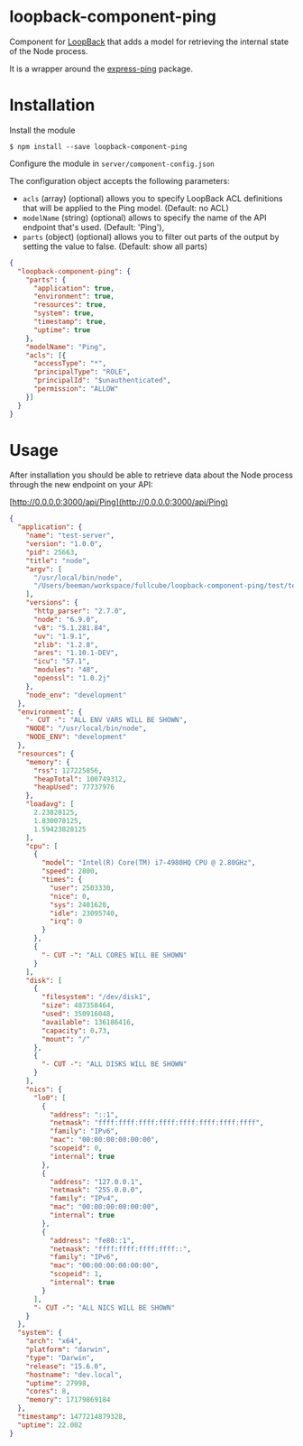 # loopback-component-ping

Component for [LoopBack](https://loopback.io) that adds a model for retrieving the internal state of the Node process.

It is a wrapper around the [express-ping](https://github.com/palmerabollo/express-ping/) package.

# Installation

Install the module

    $ npm install --save loopback-component-ping
    
Configure the module in `server/component-config.json`

The configuration object accepts the following parameters:

- `acls` (array) (optional) allows you to specify LoopBack ACL definitions that will be applied to the Ping model. (Default: no ACL)
- `modelName` (string) (optional) allows to specify the name of the API endpoint that's used. (Default: 'Ping'),
- `parts` (object) (optional) allows you to filter out parts of the output by setting the value to false. (Default: show all parts)

```json
{
  "loopback-component-ping": {
    "parts": {
      "application": true,
      "environment": true,
      "resources": true,
      "system": true,
      "timestamp": true,
      "uptime": true
    },
    "modelName": "Ping",
    "acls": [{
      "accessType": "*",
      "principalType": "ROLE",
      "principalId": "$unauthenticated",
      "permission": "ALLOW"
    }]
  }
}
```


# Usage

After installation you should be able to retrieve data about the Node process through the new endpoint on your API:

[http://0.0.0.0:3000/api/Ping](http://0.0.0.0:3000/api/Ping)


```json
{
  "application": {
    "name": "test-server",
    "version": "1.0.0",
    "pid": 25663,
    "title": "node",
    "argv": [
      "/usr/local/bin/node",
      "/Users/beeman/workspace/fullcube/loopback-component-ping/test/test-server/server/server.js"
    ],
    "versions": {
      "http_parser": "2.7.0",
      "node": "6.9.0",
      "v8": "5.1.281.84",
      "uv": "1.9.1",
      "zlib": "1.2.8",
      "ares": "1.10.1-DEV",
      "icu": "57.1",
      "modules": "48",
      "openssl": "1.0.2j"
    },
    "node_env": "development"
  },
  "environment": {
    "- CUT -": "ALL ENV VARS WILL BE SHOWN",
    "NODE": "/usr/local/bin/node",
    "NODE_ENV": "development"
  },
  "resources": {
    "memory": {
      "rss": 127225856,
      "heapTotal": 100749312,
      "heapUsed": 77737976
    },
    "loadavg": [
      2.23828125,
      1.830078125,
      1.59423828125
    ],
    "cpu": [
      {
        "model": "Intel(R) Core(TM) i7-4980HQ CPU @ 2.80GHz",
        "speed": 2800,
        "times": {
          "user": 2503330,
          "nice": 0,
          "sys": 2401620,
          "idle": 23095740,
          "irq": 0
        }
      },
      {
        "- CUT -": "ALL CORES WILL BE SHOWN"
      }
    ],
    "disk": [
      {
        "filesystem": "/dev/disk1",
        "size": 487358464,
        "used": 350916048,
        "available": 136186416,
        "capacity": 0.73,
        "mount": "/"
      },
      {
        "- CUT -": "ALL DISKS WILL BE SHOWN"
      }
    ],
    "nics": {
      "lo0": [
        {
          "address": "::1",
          "netmask": "ffff:ffff:ffff:ffff:ffff:ffff:ffff:ffff",
          "family": "IPv6",
          "mac": "00:00:00:00:00:00",
          "scopeid": 0,
          "internal": true
        },
        {
          "address": "127.0.0.1",
          "netmask": "255.0.0.0",
          "family": "IPv4",
          "mac": "00:00:00:00:00:00",
          "internal": true
        },
        {
          "address": "fe80::1",
          "netmask": "ffff:ffff:ffff:ffff::",
          "family": "IPv6",
          "mac": "00:00:00:00:00:00",
          "scopeid": 1,
          "internal": true
        }
      ],
      "- CUT -": "ALL NICS WILL BE SHOWN"
    }
  },
  "system": {
    "arch": "x64",
    "platform": "darwin",
    "type": "Darwin",
    "release": "15.6.0",
    "hostname": "dev.local",
    "uptime": 27998,
    "cores": 8,
    "memory": 17179869184
  },
  "timestamp": 1477214879328,
  "uptime": 22.002
}
```
